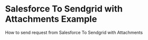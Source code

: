 # Salesforce To Sendgrid with Attachments Example
How to send request from Salesforce To Sendgrid with Attachments
